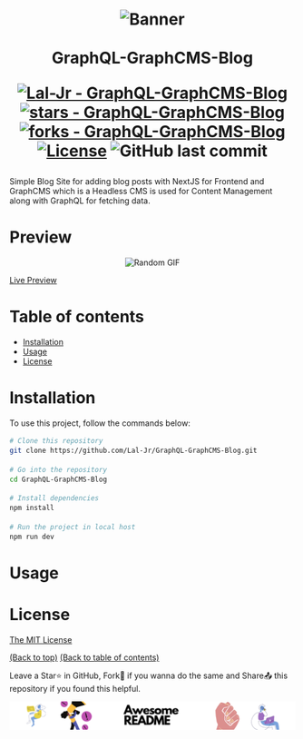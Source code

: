 <h1 align="center" id="graphql-graphcms-blog">
  <img src="https://user-images.githubusercontent.com/69763020/146116589-f2e97500-9f7d-4132-9a93-1354cc8dbaeb.png" alt="Banner" />
  <br />
  <br />
  GraphQL-GraphCMS-Blog
  <br />
  
  [![Lal-Jr - GraphQL-GraphCMS-Blog](https://img.shields.io/static/v1?label=Lal-Jr&message=GraphQL-GraphCMS-Blog&color=blue&logo=github)](https://github.com/Lal-Jr/GraphQL-GraphCMS-Blog "Go to GitHub repo")
[![stars - GraphQL-GraphCMS-Blog](https://img.shields.io/github/stars/Lal-Jr/GraphQL-GraphCMS-Blog?style=social)](https://github.com/Lal-Jr/GraphQL-GraphCMS-Blog)
[![forks - GraphQL-GraphCMS-Blog](https://img.shields.io/github/forks/Lal-Jr/GraphQL-GraphCMS-Blog?style=social)](https://github.com/Lal-Jr/GraphQL-GraphCMS-Blog)
[![License](https://img.shields.io/badge/License-MIT-blue)](#license)
![GitHub last commit](https://img.shields.io/github/last-commit/Lal-Jr/GraphQL-GraphCMS-Blog?style=social)
  
</h1>

Simple Blog Site for adding blog posts with NextJS for Frontend and GraphCMS which is a Headless CMS is used for Content Management along with GraphQL for fetching data.

# Preview

<p align="center">
  <img src="https://github.com/Lal-Jr/GraphQL-GraphCMS-Blog/blob/1bb354aa4de12190c4b06eca4f0eeb009c66ef97/public/Demo.gif" alt="Random GIF" />
</p>

[Live Preview](https://graph-ql-graph-cms-blog.vercel.app/)

# Table of contents

- [Installation](#installation)
- [Usage](#usage)
- [License](#license)

# Installation

To use this project, follow the commands below:

```bash
# Clone this repository
git clone https://github.com/Lal-Jr/GraphQL-GraphCMS-Blog.git

# Go into the repository
cd GraphQL-GraphCMS-Blog

# Install dependencies
npm install 

# Run the project in local host
npm run dev
```

# Usage

<!-- This is optional and it is used to give the user info on how to use the project after installation. This could be added in the Installation section also. -->

# License

[The MIT License](https://opensource.org/licenses/MIT)

[(Back to top)](#graphql-graphcms-blog)
[(Back to table of contents)](#table-of-contents)

Leave a Star⭐ in GitHub, Fork🍴 if you wanna do the same and Share📤 this repository if you found this helpful.

![Footer](https://github.com/Lal-Jr/GraphQL-GraphCMS-Blog/blob/bce2408b1c96b2ccf125d331a8f774b71f7c95fe/public/Footer.png)
